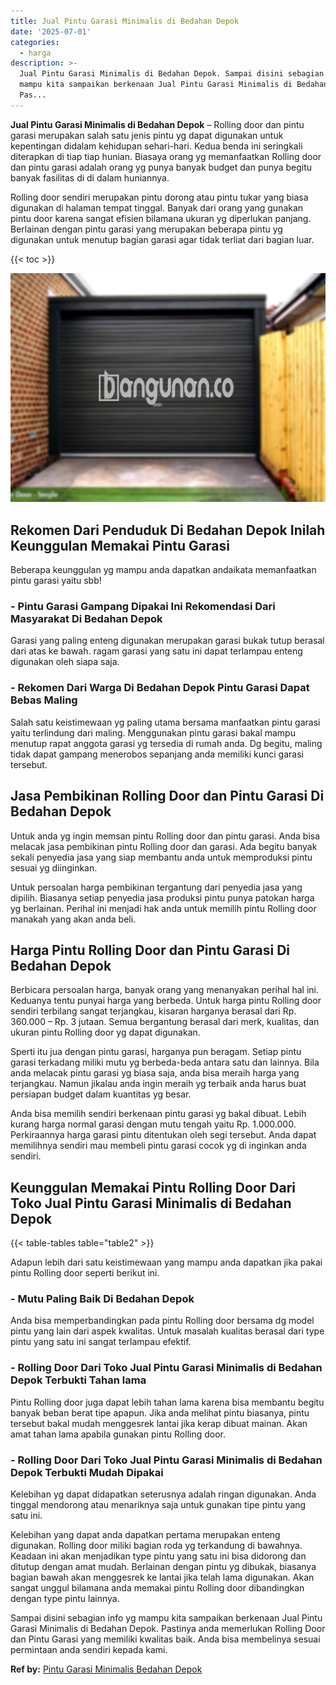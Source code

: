 ```yaml
---
title: Jual Pintu Garasi Minimalis di Bedahan Depok
date: '2025-07-01'
categories:
  - harga
description: >-
  Jual Pintu Garasi Minimalis di Bedahan Depok. Sampai disini sebagian info yg
  mampu kita sampaikan berkenaan Jual Pintu Garasi Minimalis di Bedahan Depok.
  Pas...
---
```


**Jual Pintu Garasi Minimalis di Bedahan Depok** – Rolling door dan pintu garasi merupakan salah satu jenis pintu yg dapat digunakan untuk kepentingan didalam kehidupan sehari-hari. Kedua benda ini seringkali diterapkan di tiap tiap hunian. Biasaya orang yg memanfaatkan Rolling door dan pintu garasi adalah orang yg punya banyak budget dan punya begitu banyak fasilitas di di dalam huniannya.

Rolling door sendiri merupakan pintu dorong atau pintu tukar yang biasa digunakan di halaman tempat tinggal. Banyak dari orang yang gunakan pintu door karena sangat efisien bilamana ukuran yg diperlukan panjang. Berlainan dengan pintu garasi yang merupakan beberapa pintu yg digunakan untuk menutup bagian garasi agar tidak terliat dari bagian luar.

{{< toc >}}

![Jual Pintu Garasi Minimalis di Bedahan Depok](/images/pintu-garasi-05.png)

## Rekomen Dari Penduduk Di Bedahan Depok Inilah Keunggulan Memakai Pintu Garasi

Beberapa keunggulan yg mampu anda dapatkan andaikata memanfaatkan pintu garasi yaitu sbb!

### \- Pintu Garasi Gampang Dipakai Ini Rekomendasi Dari Masyarakat Di Bedahan Depok

Garasi yang paling enteng digunakan merupakan garasi bukak tutup berasal dari atas ke bawah. ragam garasi yang satu ini dapat terlampau enteng digunakan oleh siapa saja.

### \- Rekomen Dari Warga Di Bedahan Depok Pintu Garasi Dapat Bebas Maling

Salah satu keistimewaan yg paling utama bersama manfaatkan pintu garasi yaitu terlindung dari maling. Menggunakan pintu garasi bakal mampu menutup rapat anggota garasi yg tersedia di rumah anda. Dg begitu, maling tidak dapat gampang menerobos sepanjang anda memiliki kunci garasi tersebut.

## Jasa Pembikinan Rolling Door dan Pintu Garasi Di Bedahan Depok

Untuk anda yg ingin memsan pintu Rolling door dan pintu garasi. Anda bisa melacak jasa pembikinan pintu Rolling door dan garasi. Ada begitu banyak sekali penyedia jasa yang siap membantu anda untuk memproduksi pintu sesuai yg diinginkan.

Untuk persoalan harga pembikinan tergantung dari penyedia jasa yang dipilih. Biasanya setiap penyedia jasa produksi pintu punya patokan harga yg berlainan. Perihal ini menjadi hak anda untuk memilih pintu Rolling door manakah yang akan anda beli.

## Harga Pintu Rolling Door dan Pintu Garasi Di Bedahan Depok

Berbicara persoalan harga, banyak orang yang menanyakan perihal hal ini. Keduanya tentu punyai harga yang berbeda. Untuk harga pintu Rolling door sendiri terbilang sangat terjangkau, kisaran harganya berasal dari Rp. 360.000 – Rp. 3 jutaan. Semua bergantung berasal dari merk, kualitas, dan ukuran pintu Rolling door yg dapat digunakan.

Sperti itu jua dengan pintu garasi, harganya pun beragam. Setiap pintu garasi terkadang miliki mutu yg berbeda-beda antara satu dan lainnya. Bila anda melacak pintu garasi yg biasa saja, anda bisa meraih harga yang terjangkau. Namun jikalau anda ingin meraih yg terbaik anda harus buat persiapan budget dalam kuantitas yg besar.

Anda bisa memilih sendiri berkenaan pintu garasi yg bakal dibuat. Lebih kurang harga normal garasi dengan mutu tengah yaitu Rp. 1.000.000. Perkiraannya harga garasi pintu ditentukan oleh segi tersebut. Anda dapat memilihnya sendiri mau membeli pintu garasi cocok yg di inginkan anda sendiri.

## Keunggulan Memakai Pintu Rolling Door Dari Toko Jual Pintu Garasi Minimalis di Bedahan Depok

{{< table-tables table="table2" >}}

Adapun lebih dari satu keistimewaan yang mampu anda dapatkan jika pakai pintu Rolling door seperti berikut ini.

### \- Mutu Paling Baik Di Bedahan Depok

Anda bisa memperbandingkan pada pintu Rolling door bersama dg model pintu yang lain dari aspek kwalitas. Untuk masalah kualitas berasal dari type pintu yang satu ini sangat terlampau efektif.

### \- Rolling Door Dari Toko Jual Pintu Garasi Minimalis di Bedahan Depok Terbukti Tahan lama

Pintu Rolling door juga dapat lebih tahan lama karena bisa membantu begitu banyak beban berat tipe apapun. Jika anda melihat pintu biasanya, pintu tersebut bakal mudah menggesrek lantai jika kerap dibuat mainan. Akan amat tahan lama apabila gunakan pintu Rolling door.

### \- Rolling Door Dari Toko Jual Pintu Garasi Minimalis di Bedahan Depok Terbukti Mudah Dipakai

Kelebihan yg dapat didapatkan seterusnya adalah ringan digunakan. Anda tinggal mendorong atau menariknya saja untuk gunakan tipe pintu yang satu ini.

Kelebihan yang dapat anda dapatkan pertama merupakan enteng digunakan. Rolling door miliki bagian roda yg terkandung di bawahnya. Keadaan ini akan menjadikan type pintu yang satu ini bisa didorong dan ditutup dengan amat mudah. Berlainan dengan pintu yg dibukak, biasanya bagian bawah akan menggesrek ke lantai jika telah lama digunakan. Akan sangat unggul bilamana anda memakai pintu Rolling door dibandingkan dengan type pintu lainnya.

Sampai disini sebagian info yg mampu kita sampaikan berkenaan Jual Pintu Garasi Minimalis di Bedahan Depok. Pastinya anda memerlukan Rolling Door dan Pintu Garasi yang memiliki kwalitas baik. Anda bisa membelinya sesuai permintaan anda sendiri kepada kami.

**Ref by:** [Pintu Garasi Minimalis Bedahan Depok](https://id.wikipedia.org/wiki/Pintu)
